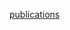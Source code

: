 <a class="page-link" href="https://scholar.google.co.kr/citations?user=AXlXg2AAAAAJ">publications</a>

